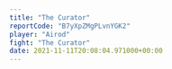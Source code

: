 ```yaml
---
title: "The Curator"
reportCode: "B7yXpZMgPLvnYGK2"
player: "Airod"
fight: "The Curator"
date: 2021-11-11T20:08:04.971000+00:00
---
```

